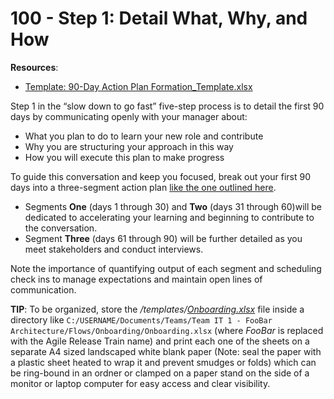 # 100 - Step 1: Detail What, Why, and How

**Resources**:
- [Template: 90-Day Action Plan Formation_Template.xlsx](../../../templates/90-Day%20Action%20Plan%20Formation_Template.xlsx)

Step 1 in the “slow down to go fast” five-step process is to detail the first 90 days by communicating openly with your manager about:

- What you plan to do to learn your new role and contribute
- Why you are structuring your approach in this way
- How you will execute this plan to make progress

To guide this conversation and keep you focused, break out your first 90 days into a three-segment action plan [like the one outlined here](https://www.alumni.hbs.edu/alumni/Documents/careers/90-Day%20Action%20Plan%20Formation_Template.xlsx). 
- Segments **One** (days 1 through 30) and **Two** (days 31 through 60)will be dedicated to accelerating your learning and beginning to contribute to the conversation.
- Segment **Three** (days 61 through 90) will be further detailed as you meet stakeholders and conduct interviews.

Note the importance of quantifying output of each segment and scheduling check ins to manage expectations and maintain open lines of communication.

**TIP**:
To be organized, store the */templates/[Onboarding.xlsx](../../../templates/Onboarding.xlsx)* file inside a directory like ```C:/USERNAME/Documents/Teams/Team IT 1 - FooBar Architecture/Flows/Onboarding/Onboarding.xlsx``` (where *FooBar* is replaced with the Agile Release Train name) and print each one of the sheets on a separate A4 sized landscaped white blank paper (Note: seal the paper with a plastic sheet heated to wrap it and prevent smudges or folds) which can be ring-bound in an ordner or clamped on a paper stand on the side of a monitor or laptop computer for easy access and clear visibility.
